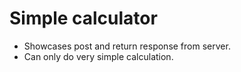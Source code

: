 # Simple calculator

- Showcases post and return response from server.
- Can only do very simple calculation.